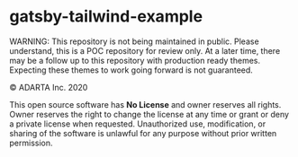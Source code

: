 ﻿# gatsby-tailwind-example

WARNING: This repository is not being maintained in public. Please understand, this is a POC repository for review only. At a later time, there may be a follow up to this repository with production ready themes. Expecting these themes to work going forward is not guaranteed.

© ADARTA Inc. 2020

This open source software has **No License** and owner reserves all rights. Owner reserves the right to change the license at any time or grant or deny a private license when requested. Unauthorized use, modification, or sharing of the software is unlawful for any purpose without prior written permission.
